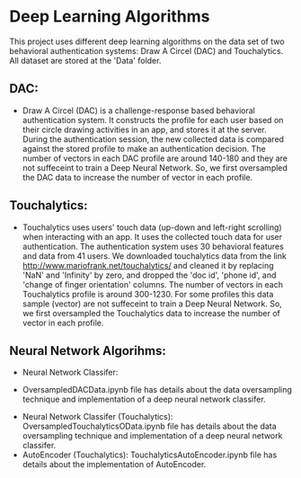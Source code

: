 
# Deep Learning Algorithms
This project uses different deep learning algorithms on the data set of two behavioral authentication systems: Draw A Circel (DAC) and Touchalytics. All dataset are stored at the 'Data' folder.

## DAC:
* Draw A Circel (DAC) is a challenge-response based behavioral authentication system. It constructs the profile for each user based on their circle drawing activities in an app, and stores it at the server. During the authentication session, the new collected data is compared against the stored profile to make an authentication decision. The number of vectors in each DAC profile are around 140-180 and they are not suffeceint to train a Deep Neural Network. So, we first oversampled the DAC data to increase the number of vector in each profile. 


## Touchalytics:
* Touchalytics uses users' touch data (up-down and left-right scrolling) when interacting with an app. It uses the collected touch data for user authentication. The authentication system uses 30 behavioral features and data from 41 users. We downloaded touchalytics data from the link http://www.mariofrank.net/touchalytics/ and cleaned it by replacing 'NaN' and 'Infinity' by zero, and dropped the 'doc id', 'phone id', and 'change of finger orientation' columns. The number of vectors in each Touchalytics profile is around 300-1230. For some profiles this data sample (vector) are not suffeceint to train a Deep Neural Network. So, we first oversampled the Touchalytics data to increase the number of vector in each profile.

## Neural Network Algorihms:
* Neural Network Classifer: 
- OversampledDACData.ipynb file has details about the data oversampling technique and implementation of a deep neural network classifer.
* Neural Network Classifer (Touchalytics): OversampledTouchalyticsOData.ipynb file has details about the data oversampling technique and implementation of a deep neural network classifer.
* AutoEncoder (Touchalytics): TouchalyticsAutoEncoder.ipynb file has details about the implementation of AutoEncoder.
